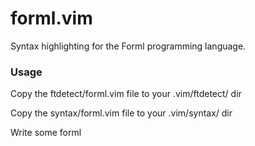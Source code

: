 forml.vim
=========

Syntax highlighting for the Forml programming language.

### Usage

Copy the ftdetect/forml.vim file to your .vim/ftdetect/ dir

Copy the syntax/forml.vim file to your .vim/syntax/ dir

Write some forml
